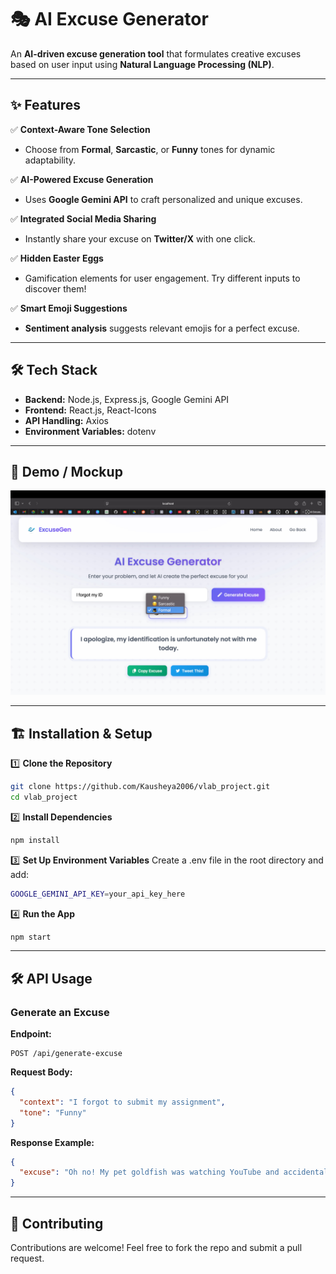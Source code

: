 # 🎭 AI Excuse Generator

An **AI-driven excuse generation tool** that formulates creative excuses based on user input using **Natural Language Processing (NLP)**.


---

## ✨ Features

✅ **Context-Aware Tone Selection**  
- Choose from **Formal**, **Sarcastic**, or **Funny** tones for dynamic adaptability.  

✅ **AI-Powered Excuse Generation**  
- Uses **Google Gemini API** to craft personalized and unique excuses.  

✅ **Integrated Social Media Sharing**  
- Instantly share your excuse on **Twitter/X** with one click.  

✅ **Hidden Easter Eggs**  
- Gamification elements for user engagement. Try different inputs to discover them!  

✅ **Smart Emoji Suggestions**  
- **Sentiment analysis** suggests relevant emojis for a perfect excuse.  

---

## 🛠 Tech Stack

- **Backend:** Node.js, Express.js, Google Gemini API  
- **Frontend:** React.js, React-Icons  
- **API Handling:** Axios  
- **Environment Variables:** dotenv  

---

## 🎥 Demo / Mockup  

![Generated Excuse Screenshot](public/ss3.jpeg)



---

## 🏗 Installation & Setup

1️⃣ **Clone the Repository**  
```sh
git clone https://github.com/Kausheya2006/vlab_project.git
cd vlab_project
```
2️⃣ **Install Dependencies**
```sh
npm install
```
3️⃣ **Set Up Environment Variables**
Create a .env file in the root directory and add:
```sh
GOOGLE_GEMINI_API_KEY=your_api_key_here
```
4️⃣ **Run the App**
```sh
npm start
```
---
## 🛠 API Usage

### Generate an Excuse

**Endpoint:**
```
POST /api/generate-excuse
```
**Request Body:**
```json
{
  "context": "I forgot to submit my assignment",
  "tone": "Funny"
}
```
**Response Example:**
```json
{
  "excuse": "Oh no! My pet goldfish was watching YouTube and accidentally deleted my assignment!"
}
```

---
## 🤝 Contributing

Contributions are welcome! Feel free to fork the repo and submit a pull request.

